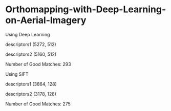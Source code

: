 # Orthomapping-with-Deep-Learning-on-Aerial-Imagery

Using Deep Learning

descriptors1 (5272, 512)

descriptors2 (5160, 512)

Number of Good Matches:  293




Using SIFT

descriptors1 (3864, 128)

descriptors2 (3178, 128)

Number of Good Matches:  275

